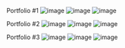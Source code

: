 Portfolio #1 ![image](https://github.com/user-attachments/assets/0c14c1e3-d3c6-4e7b-820a-36041857c31c)
 ![image](https://github.com/user-attachments/assets/5ed3924f-e475-4fa9-a067-453d99253dcc)
 ![image](https://github.com/user-attachments/assets/45e1bd1e-e5db-4c97-bc90-a5eeb381a198)

Portfolio #2 ![image](https://github.com/user-attachments/assets/ab23dacc-5e23-4ead-9fda-9bb957f2eb29)
 ![image](https://github.com/user-attachments/assets/256e02b4-d012-448e-97dc-b58d69684c43)
 ![image](https://github.com/user-attachments/assets/09fc5267-1522-45de-b66d-2bb7c377565b)

Portfolio #3 ![image](https://github.com/user-attachments/assets/3f385a33-889d-4a7b-a17b-808cebf36d84)
![image](https://github.com/user-attachments/assets/b97af932-beec-4fac-b644-8a511506eddd)
![image](https://github.com/user-attachments/assets/e846e384-1746-4424-938f-29926b4bf155)


